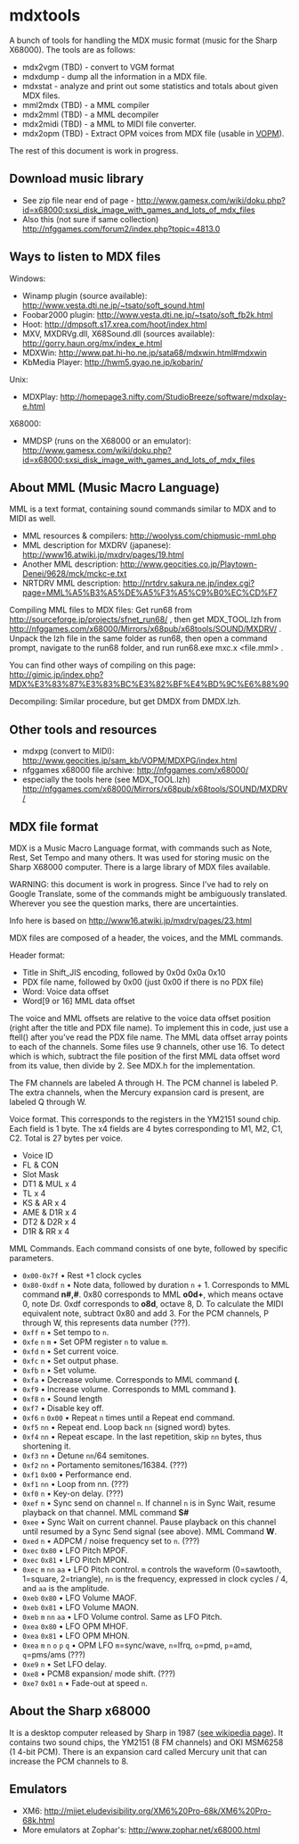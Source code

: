 mdxtools
========

A bunch of tools for handling the MDX music format (music for the Sharp X68000). The tools are as follows:

* mdx2vgm (TBD) - convert to VGM format
* mdxdump - dump all the information in a MDX file.
* mdxstat - analyze and print out some statistics and totals about given MDX files.
* mml2mdx (TBD) - a MML compiler
* mdx2mml (TBD) - a MML decompiler
* mdx2midi (TBD) - a MML to MIDI file converter.
* mdx2opm (TBD) - Extract OPM voices from MDX file (usable in [VOPM](http://www.geocities.jp/sam_kb/VOPM/)). 

The rest of this document is work in progress.

Download music library
----------------------

* See zip file near end of page - http://www.gamesx.com/wiki/doku.php?id=x68000:sxsi_disk_image_with_games_and_lots_of_mdx_files
* Also this (not sure if same collection) http://nfggames.com/forum2/index.php?topic=4813.0

Ways to listen to MDX files
---------------------------

Windows:

* Winamp plugin (source available): http://www.vesta.dti.ne.jp/~tsato/soft_sound.html
* Foobar2000 plugin: http://www.vesta.dti.ne.jp/~tsato/soft_fb2k.html
* Hoot: http://dmpsoft.s17.xrea.com/hoot/index.html
* MXV, MXDRVg.dll, X68Sound.dll (sources available): http://gorry.haun.org/mx/index_e.html
* MDXWin: http://www.pat.hi-ho.ne.jp/sata68/mdxwin.html#mdxwin
* KbMedia Player: http://hwm5.gyao.ne.jp/kobarin/

Unix:

* MDXPlay: http://homepage3.nifty.com/StudioBreeze/software/mdxplay-e.html

X68000:

* MMDSP (runs on the X68000 or an emulator): http://www.gamesx.com/wiki/doku.php?id=x68000:sxsi_disk_image_with_games_and_lots_of_mdx_files

About MML (Music Macro Language)
--------------------------------
MML is a text format, containing sound commands similar to MDX and to MIDI as well.

* MML resources & compilers: http://woolyss.com/chipmusic-mml.php
* MML description for MXDRV (japanese): http://www16.atwiki.jp/mxdrv/pages/19.html
* Another MML description: http://www.geocities.co.jp/Playtown-Denei/9628/mck/mckc-e.txt
* NRTDRV MML description: http://nrtdrv.sakura.ne.jp/index.cgi?page=MML%A5%B3%A5%DE%A5%F3%A5%C9%B0%EC%CD%F7

Compiling MML files to MDX files: Get run68 from http://sourceforge.jp/projects/sfnet_run68/ , then get MDX_TOOL.lzh from http://nfggames.com/x68000/Mirrors/x68pub/x68tools/SOUND/MXDRV/ . Unpack the lzh file in the same folder as run68, then open a command prompt, navigate to the run68 folder, and run run68.exe mxc.x <file.mml> .

You can find other ways of compiling on this page: http://gimic.jp/index.php?MDX%E3%83%87%E3%83%BC%E3%82%BF%E4%BD%9C%E6%88%90

Decompiling: Similar procedure, but get DMDX from DMDX.lzh.


Other tools and resources
-------------------------

* mdxpg (convert to MIDI): http://www.geocities.jp/sam_kb/VOPM/MDXPG/index.html
* nfggames x68000 file archive: http://nfggames.com/x68000/
* especially the tools here (see MDX_TOOL.lzh) http://nfggames.com/x68000/Mirrors/x68pub/x68tools/SOUND/MXDRV/

MDX file format
---------------

MDX is a Music Macro Language format, with commands such as Note, Rest, Set Tempo and many others. It was used for storing music on the Sharp X68000 computer. There is a large library of MDX files available.

WARNING: this document is work in progress. Since I've had to rely on Google Translate, some of the commands might be ambiguously translated. Wherever you see the question marks, there are uncertainties.

Info here is based on http://www16.atwiki.jp/mxdrv/pages/23.html

MDX files are composed of a header, the voices, and the MML commands.

Header format:

* Title in Shift_JIS encoding, followed by 0x0d 0x0a 0x10
* PDX file name, followed by 0x00 (just 0x00 if there is no PDX file)
* Word: Voice data offset
* Word[9 or 16] MML data offset

The voice and MML offsets are relative to the voice data offset position (right after the title and PDX file name). To implement this in code, just use a ftell() after you've read the PDX file name. The MML data offset array points to each of the channels. Some files use 9 channels, other use 16. To detect which is which, subtract the file position of the first MML data offset word from its value, then divide by 2. See MDX.h for the implementation.

The FM channels are labeled A through H. The PCM channel is labeled P. The extra channels, when the Mercury expansion card is present, are labeled Q through W.

Voice format. This corresponds to the registers in the YM2151 sound chip. Each field is 1 byte. The x4 fields are 4 bytes corresponding to M1, M2, C1, C2. Total is 27 bytes per voice.

* Voice ID
* FL & CON
* Slot Mask
* DT1 & MUL x 4
* TL x 4
* KS & AR x 4
* AME & D1R x 4
* DT2 & D2R x 4
* D1R & RR x 4

MML Commands. Each command consists of one byte, followed by specific parameters.

* `0x00-0x7f` • Rest +1 clock cycles
* `0x80-0xdf` `n` • Note data, followed by duration `n` + 1. Corresponds to MML command **n#,#**. 0x80 corresponds to MML **o0d+**, which means octave 0, note D♯. 0xdf corresponds to **o8d**, octave 8, D. To calculate the MIDI equivalent note, subtract 0x80 and add 3. For the PCM channels, P through W, this represents data number (???).
* `0xff` `n` • Set tempo to `n`.
* `0xfe` `n` `m` • Set OPM register `n` to value `m`.
* `0xfd` `n` • Set current voice.
* `0xfc` `n` • Set output phase.
* `0xfb` `n` • Set volume.
* `0xfa` • Decrease volume. Corresponds to MML command **(**.
* `0xf9` • Increase volume. Corresponds to MML command **)**.
* `0xf8` `n` • Sound length
* `0xf7` • Disable key off.
* `0xf6` `n` `0x00` • Repeat `n` times until a Repeat end command.
* `0xf5` `nn` • Repeat end. Loop back `nn` (signed word) bytes.
* `0xf4` `nn` • Repeat escape. In the last repetition, skip `nn` bytes, thus shortening it.
* `0xf3` `nn` • Detune `nn`/64 semitones.
* `0xf2` `nn` • Portamento semitones/16384. (???)
* `0xf1` `0x00` • Performance end.
* `0xf1` `nn` • Loop from nn. (???)
* `0xf0` `n` • Key-on delay. (???)
* `0xef` `n` • Sync send on channel `n`. If channel `n` is in Sync Wait, resume playback on that channel. MML command **S#**
* `0xee` • Sync Wait on current channel. Pause playback on this channel until resumed by a Sync Send signal (see above). MML Command **W**.
* `0xed` `n` • ADPCM / noise frequency set to `n`. (???)
* `0xec` `0x80` • LFO Pitch MPOF.
* `0xec` `0x81` • LFO Pitch MPON.
* `0xec` `m` `nn` `aa` • LFO Pitch control. `m` controls the waveform (0=sawtooth, 1=square, 2=triangle), `nn` is the frequency, expressed in clock cycles / 4, and `aa` is the amplitude.
* `0xeb` `0x80` • LFO Volume MAOF.
* `0xeb` `0x81` • LFO Volume MAON.
* `0xeb` `m` `nn` `aa` • LFO Volume control. Same as LFO Pitch.
* `0xea` `0x80` • LFO OPM MHOF.
* `0xea` `0x81` • LFO OPM MHON.
* `0xea` `m` `n` `o` `p` `q` • OPM LFO `m`=sync/wave, `n`=lfrq, `o`=pmd, `p`=amd, `q`=pms/ams  (???)
* `0xe9` `n` • Set LFO delay.
* `0xe8` • PCM8 expansion/ mode shift. (???)
* `0xe7` `0x01` `n` • Fade-out at speed `n`.

About the Sharp x68000
----------------------

It is a desktop computer released by Sharp in 1987 ([see wikipedia page](http://en.wikipedia.org/wiki/Sharp_X68000)). It contains two sound chips, the YM2151 (8 FM channels) and OKI MSM6258 (1 4-bit PCM). There is an expansion card called Mercury unit that can increase the PCM channels to 8.

Emulators
---------

* XM6: http://mijet.eludevisibility.org/XM6%20Pro-68k/XM6%20Pro-68k.html
* More emulators at Zophar's: http://www.zophar.net/x68000.html
